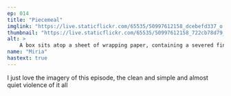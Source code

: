 ```yaml
---
ep: 014
title: "Piecemeal"
imglink: "https://live.staticflickr.com/65535/50997612158_dcebefd337_o.jpg"
thumbnail: "https://live.staticflickr.com/65535/50997612158_722cb78d79_q.jpg"
alt: >
    A box sits atop a sheet of wrapping paper, containing a severed finger resting on a bed of cotton. Above is written the episode title, "Piecemeal", and below is a card reading "Lee Rentoul for immediate consideration"
name: "Miria"
hastext: true
---
```

I just love the imagery of this episode, the clean and simple and almost quiet violence of it all